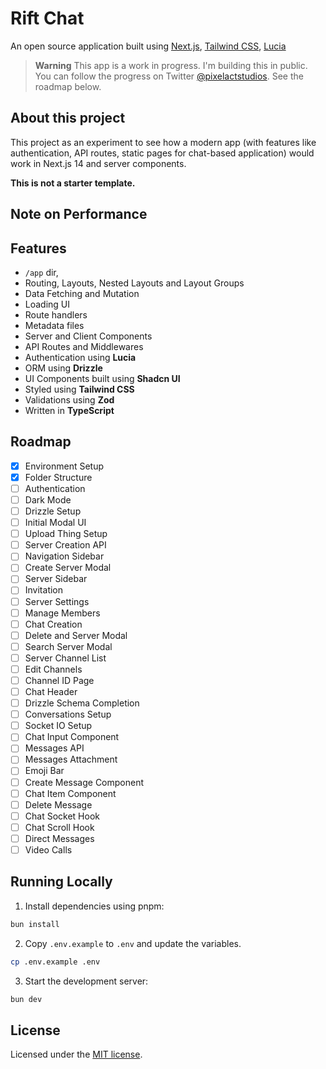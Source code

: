 # Rift Chat

An open source application built using [Next.js](https://nextjs.org/), [Tailwind CSS](https://tailwindcss.com), [Lucia](https://lucia-auth.com)

> **Warning**
> This app is a work in progress. I'm building this in public. You can follow the progress on Twitter [@pixelactstudios](https://twitter.com/pixelactstudios).
> See the roadmap below.

## About this project

This project as an experiment to see how a modern app
(with features like authentication, API routes, static pages for chat-based application)
would work in Next.js 14 and server components.

**This is not a starter template.**

## Note on Performance

## Features

- `/app` dir,
- Routing, Layouts, Nested Layouts and Layout Groups
- Data Fetching and Mutation
- Loading UI
- Route handlers
- Metadata files
- Server and Client Components
- API Routes and Middlewares
- Authentication using **Lucia**
- ORM using **Drizzle**
- UI Components built using **Shadcn UI**
- Styled using **Tailwind CSS**
- Validations using **Zod**
- Written in **TypeScript**

## Roadmap

- [x] Environment Setup
- [x] Folder Structure
- [ ] Authentication
- [ ] Dark Mode
- [ ] Drizzle Setup
- [ ] Initial Modal UI
- [ ] Upload Thing Setup
- [ ] Server Creation API
- [ ] Navigation Sidebar
- [ ] Create Server Modal
- [ ] Server Sidebar
- [ ] Invitation
- [ ] Server Settings
- [ ] Manage Members
- [ ] Chat Creation
- [ ] Delete and Server Modal
- [ ] Search Server Modal
- [ ] Server Channel List
- [ ] Edit Channels
- [ ] Channel ID Page
- [ ] Chat Header
- [ ] Drizzle Schema Completion
- [ ] Conversations Setup
- [ ] Socket IO Setup
- [ ] Chat Input Component
- [ ] Messages API
- [ ] Messages Attachment
- [ ] Emoji Bar
- [ ] Create Message Component
- [ ] Chat Item Component
- [ ] Delete Message
- [ ] Chat Socket Hook
- [ ] Chat Scroll Hook
- [ ] Direct Messages
- [ ] Video Calls

## Running Locally

1. Install dependencies using pnpm:

```sh
bun install
```

2. Copy `.env.example` to `.env` and update the variables.

```sh
cp .env.example .env
```

3. Start the development server:

```sh
bun dev
```

## License

Licensed under the [MIT license](https://github.com/devchaudhary24k/riftchat/blob/main/LICENCE.md).
